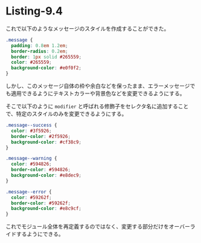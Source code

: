 # Listing-9.4

これで以下のようなメッセージのスタイルを作成することができた。

```css
.message {
  padding: 0.8em 1.2em;
  border-radius: 0.2em;
  border: 1px solid #265559;
  color: #265559;
  background-color: #e0f0f2;
}
```

しかし、このメッセージ自体の枠や余白などを保ったまま、エラーメッセージでも適用できるようにテキストカラーや背景色などを変更できるようにする。

そこで以下のように `modifier` と呼ばれる修飾子をセレクタ名に追加することで、特定のスタイルのみを変更できるようにする。

```css
.message--success {
  color: #3f5926;
  border-color: #2f5926;
  background-color: #cf38c9;
}

.message--warning {
  color: #594826;
  border-color: #594826;
  background-color: #e8dec9;
}

.message--error {
  color: #59262f;
  border-color: #59262f;
  background-color: #e8c9cf;
}
```

これでモジュール全体を再定義するのではなく、変更する部分だけをオーバーライドするようにできる。
